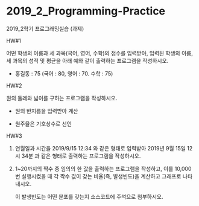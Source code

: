 # 2019_2_Programming-Practice
2019_2학기 프로그래밍실습 (과제)

HW#1

어떤 학생의 이름과 세 과목(국어, 영어, 수학)의 점수를 입력받아, 입력된 학생의 이름, 세 과목의 성적 및 평균을 아래 예와 같이 출력하는 프로그램을 작성하시오.

- 홍길동 : 75 (국어 : 80, 영어 : 70. 수학 : 75)

HW#2

원의 둘레와 넓이를 구하는 프로그램을 작성하시오.

 - 원의 반지름을 입력받아 계산

 - 원주율은 기호상수로 선언

HW#3
1) 연월일과 시간을 2019/9/15 12:34 와 같은 형태로 입력받아 2019년 9월 15일 12시 34분 과 같은 형태로 출력하는 프로그램을 작성하시오.

2) 1~20까지의 짝수 중 임의의 한 값을 출력하는 프로그램을 작성하고, 이를 10,000번 실행시켰을 때 각 짝수 값이 갖는 비율(즉, 발생빈도)을 계산하고 그래프로 나타내시오.

    이 발생빈도는 어떤 분포를 갖는지 소스코드에 주석으로 첨부하시오.
